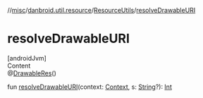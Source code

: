 //[misc](../../index.md)/[danbroid.util.resource](../index.md)/[ResourceUtils](index.md)/[resolveDrawableURI](resolve-drawable-u-r-i.md)



# resolveDrawableURI  
[androidJvm]  
Content  
@[DrawableRes](https://developer.android.com/reference/kotlin/androidx/annotation/DrawableRes.html)()  
  
fun [resolveDrawableURI](resolve-drawable-u-r-i.md)(context: [Context](https://developer.android.com/reference/kotlin/android/content/Context.html), s: [String](https://kotlinlang.org/api/latest/jvm/stdlib/kotlin/-string/index.html)?): [Int](https://kotlinlang.org/api/latest/jvm/stdlib/kotlin/-int/index.html)  




